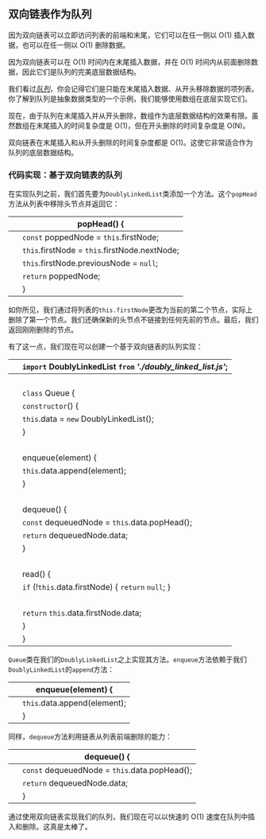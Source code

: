 ## 双向链表作为队列

因为双向链表可以立即访问列表的前端和末尾，它们可以在任一侧以 O(1) 插入数据，也可以在任一侧以 O(1) 删除数据。

因为双向链表可以在 O(1) 时间内在末尾插入数据，并在 O(1) 时间内从前面删除数据，因此它们是队列的完美底层数据结构。

我们看过[​*队列*​](f_0092.xhtml#sect.queues)，你会记得它们是只能在末尾插入数据、从开头移除数据的项列表。你了解到队列是抽象数据类型的一个示例，我们能够使用数组在底层实现它们。

现在，由于队列在末尾插入并从开头删除，数组作为底层数据结构的效果有限。虽然数组在末尾插入的时间复杂度是 O(1)，但在开头删除的时间复杂度是 O(N)。

双向链表在末尾插入和从开头删除的时间复杂度都是 O(1)。这使它非常适合作为队列的底层数据结构。

### 代码实现：基于双向链表的队列

在实现队列之前，我们首先要为`DoublyLinkedList`类添加一个方法。这个`popHead`方法从列表中移除头节点并返回它：

| ​  | popHead() { |
| --- | --- |
| ​  | `const` poppedNode = `this`.firstNode; |
| ​  | `this`.firstNode = `this`.firstNode.nextNode; |
| ​  | `this`.firstNode.previousNode = `null`; |
| ​  | `return` poppedNode; |
| ​  | } |

如你所见，我们通过将列表的`this.firstNode`更改为当前的第二个节点，实际上删除了第一个节点。我们还确保新的头节点不链接到任何先前的节点。最后，我们返回刚刚删除的节点。

有了这一点，我们现在可以创建一个基于双向链表的队列实现：

| ​  | `import` DoublyLinkedList `from` *'./doubly_linked_list.js'*; |
| --- | --- |
| ​  |  |
| ​  | `class` Queue { |
| ​  | `constructor`() { |
| ​  | `this`.data = `new` DoublyLinkedList(); |
| ​  | } |
| ​  |  |
| ​  | enqueue(element) { |
| ​  | `this`.data.append(element); |
| ​  | } |
| ​  |  |
| ​  | dequeue() { |
| ​  | `const` dequeuedNode = `this`.data.popHead(); |
| ​  | `return` dequeuedNode.data; |
| ​  | } |
| ​  |  |
| ​  | read() { |
| ​  | `if` (!`this`.data.firstNode) { `return` `null`; } |
| ​  |  |
| ​  | `return` `this`.data.firstNode.data; |
| ​  | } |
| ​  | } |

`Queue`类在我们的`DoublyLinkedList`之上实现其方法。`enqueue`方法依赖于我们`DoublyLinkedList`的`append`方法：

| ​  | enqueue(element) { |
| --- | --- |
| ​  | `this`.data.append(element); |
| ​  | } |

同样，`dequeue`方法利用链表从列表前端删除的能力：

| ​  | dequeue() { |
| --- | --- |
| ​  | `const` dequeuedNode = `this`.data.popHead(); |
| ​  | `return` dequeuedNode.data; |
| ​  | } |

通过使用双向链表实现我们的队列，我们现在可以以快速的 O(1) 速度在队列中插入和删除。这真是太棒了。
